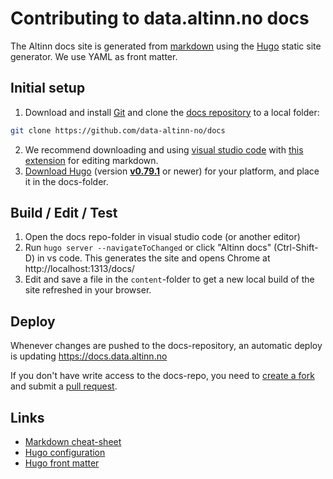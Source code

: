 # Contributing to data.altinn.no docs

The Altinn docs site is generated from [markdown](https://github.com/adam-p/markdown-here/wiki/Markdown-Cheatsheet) 
using the [Hugo](https://gohugo.io/overview/introduction/) static site generator.
We use YAML as front matter.


## Initial setup

1. Download and install [Git](https://git-scm.com/downloads) and clone the [docs repository](https://github.com/data-altinn-no/docs) to a local folder:
```bash
git clone https://github.com/data-altinn-no/docs
```
2. We recommend downloading and using [visual studio code](https://code.visualstudio.com) with [this extension](https://marketplace.visualstudio.com/items?itemName=yzhang.markdown-all-in-one) for editing markdown.
3. [Download Hugo](https://github.com/gohugoio/hugo/releases) (version **[v0.79.1](https://github.com/gohugoio/hugo/releases/tag/v0.79.1)** or newer) for your platform, and place it in the docs-folder.

## Build / Edit / Test

1. Open the docs repo-folder in visual studio code (or another editor)
2. Run `hugo server --navigateToChanged` or click "Altinn docs" (Ctrl-Shift-D) in vs code. This generates the site and opens Chrome at http://localhost:1313/docs/
3. Edit and save a file in the `content`-folder to get a new local build of the site refreshed in your browser.

## Deploy
Whenever changes are pushed to the docs-repository, an automatic deploy is updating https://docs.data.altinn.no

If you don't have write access to the docs-repo, you need to [create a fork](https://help.github.com/articles/fork-a-repo/)
and submit a [pull request](https://help.github.com/articles/about-pull-requests/).

## Links

 - [Markdown cheat-sheet](https://github.com/adam-p/markdown-here/wiki/Markdown-Cheatsheet)
 - [Hugo configuration](https://gohugo.io/overview/configuration/)
 - [Hugo front matter](https://gohugo.io/content/front-matter/)
 
